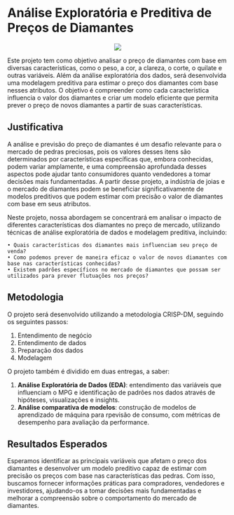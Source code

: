 # Análise Exploratória e Preditiva de Preços de Diamantes

<p align="center">
      <img src="https://i.pinimg.com/originals/02/ca/30/02ca307e30aa2a3dc3889ea58438663f.gif"/>
    </p>
    
Este projeto tem como objetivo analisar o preço de diamantes com base em diversas características, como o peso, a cor, a clareza, o corte, o quilate e outras variáveis. Além da análise exploratória dos dados, será desenvolvida uma modelagem preditiva para estimar o preço dos diamantes com base nesses atributos. O objetivo é compreender como cada característica influencia o valor dos diamantes e criar um modelo eficiente que permita prever o preço de novos diamantes a partir de suas características.

## Justificativa

A análise e previsão do preço de diamantes é um desafio relevante para o mercado de pedras preciosas, pois os valores desses itens são determinados por características específicas que, embora conhecidas, podem variar amplamente, e uma compreensão aprofundada desses aspectos pode ajudar tanto consumidores quanto vendedores a tomar decisões mais fundamentadas. A partir desse projeto, a indústria de joias e o mercado de diamantes podem se beneficiar significativamente de modelos preditivos que podem estimar com precisão o valor de diamantes com base em seus atributos.

Neste projeto, nossa abordagem se concentrará em analisar o impacto de diferentes características dos diamantes no preço de mercado, utilizando técnicas de análise exploratória de dados e modelagem preditiva, incluindo:

    • Quais características dos diamantes mais influenciam seu preço de venda?
    • Como podemos prever de maneira eficaz o valor de novos diamantes com base nas características conhecidas?
    • Existem padrões específicos no mercado de diamantes que possam ser utilizados para prever flutuações nos preços?

## Metodologia

O projeto será desenvolvido utilizando a metodologia CRISP-DM, seguindo os seguintes passos:

1. Entendimento de negócio
2. Entendimento de dados
3. Preparação dos dados
4. Modelagem

O projeto também é dividido em duas entregas, a saber:

1. **Análise Exploratória de Dados (EDA)**: entendimento das variáveis que influenciam o MPG e identificação de padrões nos dados através de hipóteses, visualizações e insights.
2. **Análise comparativa de modelos**: construção de modelos de aprendizado de máquina para rpevisão de consumo, com métricas de desempenho para avaliação da performance.

## Resultados Esperados

Esperamos identificar as principais variáveis que afetam o preço dos diamantes e desenvolver um modelo preditivo capaz de estimar com precisão os preços com base nas características das pedras. Com isso, buscamos fornecer informações práticas para compradores, vendedores e investidores, ajudando-os a tomar decisões mais fundamentadas e melhorar a compreensão sobre o comportamento do mercado de diamantes.









